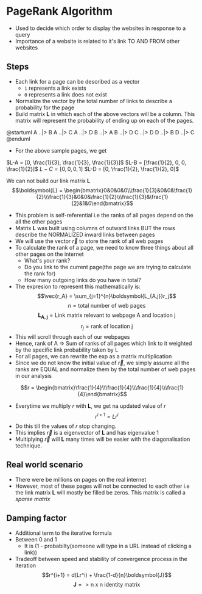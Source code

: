 # PageRank Algorithm

- Used to decide which order to display the websites in response to a query
- Importance of a website is related to it's link TO AND FROM other websites


## Steps

- Each link for a page can be described as a vector
  - `1` represents a link exists
  - `0` represents a link does not exist
- Normalize the vector by the total number of links to describe a probability for the page
- Build matrix $\boldsymbol{L}$ in which each of the above vectors will be a column. This matrix will represent the probability of ending up on each of the pages.

@startuml
A ..|> B
A ..|> C
A ..|> D
B ..|> A
B ..|> D
C ..|> D
D ..|> B
D ..|> C
@enduml
- For the above sample pages, we get

$L-A = [0, \frac{1}{3}, \frac{1}{3}, \frac{1}{3}]$
$L-B = [\frac{1}{2}, 0, 0, \frac{1}{2}]$
$L-C = [0, 0, 0, 1]$
$L-D = [0, \frac{1}{2}, \frac{1}{2}, 0]$

We can not build our link matrix $\boldsymbol{L}$
$$\boldsymbol{L} = \begin{bmatrix}0&0&0&0\\\frac{1}{3}&0&0&\frac{1}{2}\\\frac{1}{3}&0&0&\frac{1}{2}\\\frac{1}{3}&\frac{1}{2}&1&0\end{bmatrix}$$

- This problem is self-referential i.e the ranks of all pages depend on the all the other pages
- Matrix $\boldsymbol{L}$ was built using columns of outward links BUT the rows describe the NORMALIZED inward links between pages
- We will use the vector $\vec{r}$ to store the rank of all web pages
- To calculate the rank of a page, we need to know three things about all other pages on the internet
  - What's your rank? 
  - Do you link to the current page(the page we are trying to calculate the rank for)
  - How many outgoing links do you have in total?
- The expresion to represent this mathematically is:
$$\vec{r_A} = \sum_{j=1}^{n}\boldsymbol{L_{A,j}}r_j$$
$$n=\text{total number of web pages}$$
$$\boldsymbol{L_{A,j}} = \text{Link matrix relevant to webpage A and location j}$$
$$r_j = \text{rank of location j}$$
- This will scroll through each of our webpages
- Hence, rank of A => Sum of ranks of all pages which link to it weighted by the specific link probability taken by L
- For all pages, we can rewrite the exp as a matrix multiplication
- Since we do not know the initial value of $\vec{r}$, we simply assume all the ranks are EQUAL and normalize them by the total number of web pages in our analysis

$$r = \begin{bmatrix}\frac{1}{4}\\\frac{1}{4}\\\frac{1}{4}\\\frac{1}{4}\end{bmatrix}$$
- Everytime we multiply $r$ with $\boldsymbol{L}$, we get na updated value of $r$
$$r^{i+1} = Lr^i$$ 
- Do this till the values of $r$ stop changing. 
- This implies $\vec{r}$ is a eigenvector of $\boldsymbol{L}$ and has eigenvalue 1
- Multiplying $\vec{r}$ will $\boldsymbol{L}$ many times will be easier with the diagonalisation technique.


## Real world scenario
- There were be millions on pages on the real internet
- However, most of these pages will not be connected to each other i.e the link matrix $\boldsymbol{L}$ will mostly be filled be zeros. This matrix is called a _sparse matrix_


## Damping factor

- Additional term to the iterative formula
- Between 0 and 1
  - It is (1 - probabilty(someone will type in a URL instead of clicking a link))
- Tradeoff between speed and stability of convergence process in the iteration
$$r^{i+1} = d(Lr^i) + \frac{1-d}{n}\boldsymbol{J}$$
$$\boldsymbol{J} => \text{n x n  identity matrix}$$